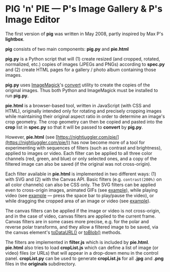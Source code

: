 # PIG 'n' PIE &mdash; P's Image Gallery &amp; P's Image Editor

The first version of **pig** was written in May 2008, partly inspired by Max P's **lightbox**.

**pig** consists of two main components: **pig.py** and **pie.html**

**pig.py** is a Python script that will (1) create resized (and cropped, rotated, normalized, etc.) copies of images (JPEGs and PNGs) according to **spec.py** and (2) create HTML pages for a gallery / photo album containing those images.

**pig.py** uses [ImageMagick](https://www.imagemagick.org/)'s [convert](https://www.imagemagick.org/script/convert.php) utility to create the copies of the original images. Thus both Python and ImageMagick must be installed to run **pig.py**.

**pie.html** is a browser-based tool, written in JavaScript (with CSS and HTML), originally intended only for rotating and precisely cropping images while maintaining their original aspect ratio in order to determine an image's crop geometry. The crop geometry can then be copied and pasted into the **crop** list in **spec.py** so that it will be passed to **convert** by **pig.py**.

However, **pie.html** (see [https://nightjuggler.com/pie/](https://nightjuggler.com/pie/)) has now become more of a tool for experimenting with sequences of filters (such as contrast and brightness), applied to images or video. Each filter can be applied to all three color channels (red, green, and blue) or only selected ones, and a copy of the filtered image can also be saved (if the original was not cross-origin).

Each filter available in **pie.html** is implemented in two different ways:
(1) with SVG and (2) with the Canvas API.
Basic filters (e.g. ```contrast(200%)``` on all color channels) can also be CSS only.
The SVG filters can be applied even to cross-origin images, animated GIFs
(see [example](https://nightjuggler.com/pie/?f=contrast,rgb,200/polar/blur-x,gb,8,1/depolar&c=400x335+0+0&cors&i=https://media.giphy.com/media/F3Q638k5euONa/giphy.gif)),
while playing video
(see [example](https://nightjuggler.com/pie/?i=MountMuir.mp4&c=640x480+0+0&f=convolve,rgb,10)
&mdash; press the space bar to play/pause the video),
or while dragging the cropped area of an image or video
(see [example](https://nightjuggler.com/pie/?f=contrast,rgb,160/polar,rg&c=1500x1000+1450+1300)).

The canvas filters can be applied if the image or video is not cross-origin,
and in the case of video, canvas filters are applied to the current frame.
Canvas filters are in some cases more precise, e.g. for the polar and reverse
polar transforms, and they allow a filtered image to be saved, via the canvas element's
[toDataURL()](https://developer.mozilla.org/en-US/docs/Web/API/HTMLCanvasElement/toDataURL)
or [toBlob()](https://developer.mozilla.org/en-US/docs/Web/API/HTMLCanvasElement/toBlob)
methods.

The filters are implemented in **filter.js** which is included by **pie.html**. **pie.html** also tries to load **cropList.js** which can define a list of image (or video) files (or URLs) that will appear in a drop-down menu in the control panel. **cropList.py** can be used to generate **cropList.js** for all **.jpg** and **.png** files in the **originals** subdirectory.
